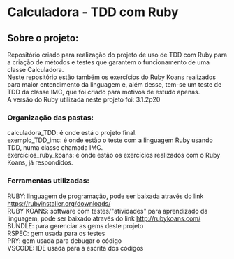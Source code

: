 
# Calculadora - TDD com Ruby
## Sobre o projeto:  
Repositório criado para realização do projeto de uso de TDD com Ruby para a criação de métodos e testes que garantem o funcionamento de uma classe Calculadora.  
Neste repositório estão também os exercícios do Ruby Koans realizados para maior entendimento da linguagem e, além desse, tem-se um teste de TDD da classe IMC, que foi criado para motivos de estudo apenas.  
A versão do Ruby utilizada neste projeto foi: 3.1.2p20  

### Organização das pastas:  
calculadora_TDD: é onde está o projeto final.  
exemplo_TDD_imc: é onde estão o teste com a linguagem Ruby usando TDD, numa classe chamada IMC.  
exercícios_ruby_koans: é onde estão os exercícios realizados com o Ruby Koans, já respondidos.  

### Ferramentas utilizadas:  
RUBY: linguagem de programação, pode ser baixada através do link https://rubyinstaller.org/downloads/  
RUBY KOANS: software com testes/"atividades" para aprendizado da linguagem, pode ser baixado através do link http://rubykoans.com/  
BUNDLE: para gerenciar as gems deste projeto  
RSPEC: gem usada para os testes  
PRY: gem usada para debugar o código  
VSCODE: IDE usada para a escrita dos códigos  
